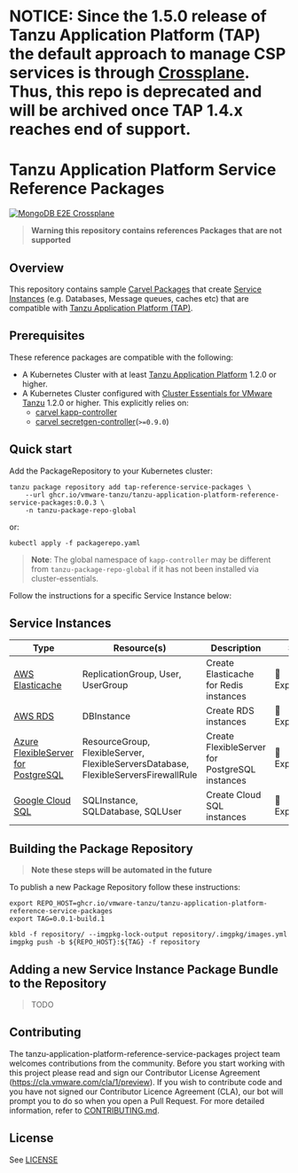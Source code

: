 # NOTICE: Since the 1.5.0 release of Tanzu Application Platform (TAP) the default approach to manage CSP services is through [Crossplane](https://docs.vmware.com/en/VMware-Tanzu-Application-Platform/1.5/tap/crossplane-about.html). Thus, this repo is deprecated and will be archived once TAP 1.4.x reaches end of support.


# Tanzu Application Platform Service Reference Packages

[![MongoDB E2E Crossplane](https://github.com/matteo-magni/tanzu-application-platform-reference-service-packages/actions/workflows/azure-crossplane-mongodb-e2e.yml/badge.svg?branch=develop)](https://github.com/matteo-magni/tanzu-application-platform-reference-service-packages/actions/workflows/azure-crossplane-mongodb-e2e.yml)

>**Warning this repository contains references Packages that are not supported**

## Overview

This repository contains sample [Carvel Packages](https://carvel.dev/kapp-controller/docs/v0.38.0/packaging/) that create [Service Instances](https://docs.vmware.com/en/Services-Toolkit-for-VMware-Tanzu-Application-Platform/0.7/svc-tlk/GUID-api_projection_and_resource_replication-terminology_and_apis.html#terminology) (e.g. Databases, Message queues, caches etc) that are compatible with [Tanzu Application Platform (TAP)](https://docs.vmware.com/en/Services-Toolkit-for-VMware-Tanzu-Application-Platform/index.html).

## Prerequisites

These reference packages are compatible with the following:

* A Kubernetes Cluster with at least [Tanzu Application Platform](https://docs.vmware.com/en/Services-Toolkit-for-VMware-Tanzu-Application-Platform/index.html) 1.2.0 or higher.
* A Kubernetes Cluster configured with [Cluster Essentials for VMware Tanzu](https://network.tanzu.vmware.com/products/tanzu-cluster-essentials/) 1.2.0 or higher. This explicitly relies on:
  * [carvel kapp-controller](https://github.com/vmware-tanzu/carvel-kapp-controller/)
  * [carvel secretgen-controller](https://github.com/vmware-tanzu/carvel-secretgen-controller/)(`>=0.9.0`)

## Quick start

Add the PackageRepository to your Kubernetes cluster:

```shell
tanzu package repository add tap-reference-service-packages \
    --url ghcr.io/vmware-tanzu/tanzu-application-platform-reference-service-packages:0.0.3 \
    -n tanzu-package-repo-global
```

or:

```shell
kubectl apply -f packagerepo.yaml
```

> **Note**: The global namespace of `kapp-controller` may be different from `tanzu-package-repo-global` if it has not been installed via cluster-essentials.

Follow the instructions for a specific Service Instance below:

## Service Instances

| Type                                  | Resource(s)                                                                          | Description                                    | Status           |
| ------------------------------------- | ------------------------------------------------------------------------------------ | ---------------------------------------------- | ---------------- |
| [AWS Elasticache]                     | ReplicationGroup, User, UserGroup                                                    | Create Elasticache for Redis instances         | 🚧 Experimental  |
| [AWS RDS]                             | DBInstance                                                                           | Create RDS instances                           | 🚧 Experimental  |
| [Azure FlexibleServer for PostgreSQL] | ResourceGroup, FlexibleServer, FlexibleServersDatabase, FlexibleServersFirewallRule  | Create FlexibleServer for PostgreSQL instances | 🚧 Experimental  |
| [Google Cloud SQL]                    | SQLInstance, SQLDatabase, SQLUser                                                    | Create Cloud SQL instances                     | 🚧 Experimental  |

[AWS Elasticache]: ./amazon/ack/elasticache/README.md
[AWS RDS]: ./amazon/ack/rds/README.md
[Azure FlexibleServer for PostgreSQL]: ./azure/aso/psql/README.md
[Google Cloud SQL]: ./google/config-connector/cloudsql/README.md

## Building the Package Repository

>**Note these steps will be automated in the future**

To publish a new Package Repository follow these instructions:

```shell
export REPO_HOST=ghcr.io/vmware-tanzu/tanzu-application-platform-reference-service-packages
export TAG=0.0.1-build.1

kbld -f repository/ --imgpkg-lock-output repository/.imgpkg/images.yml
imgpkg push -b ${REPO_HOST}:${TAG} -f repository
```

## Adding a new Service Instance Package Bundle to the Repository

> TODO

## Contributing

The tanzu-application-platform-reference-service-packages project team welcomes contributions from the community. Before you start working with this project please
read and sign our Contributor License Agreement (<https://cla.vmware.com/cla/1/preview>). If you wish to contribute code and you have not signed our
Contributor Licence Agreement (CLA), our bot will prompt you to do so when you open a Pull Request. For more detailed information, refer to
[CONTRIBUTING.md](CONTRIBUTING.md).

## License

See [LICENSE](./LICENSE)

